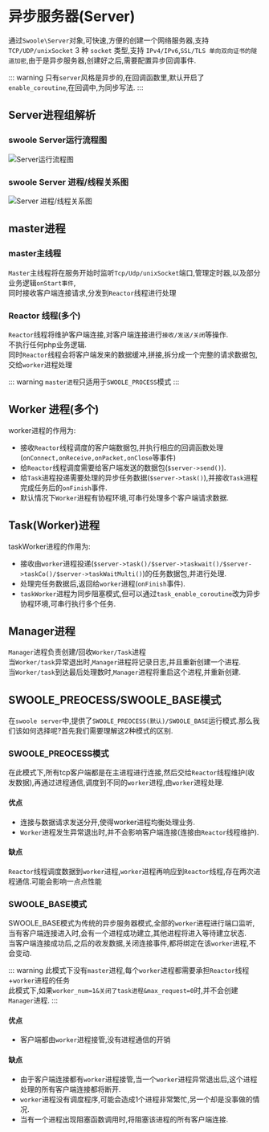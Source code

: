 # 异步服务器(Server)
通过`Swoole\Server`对象,可快速,方便的创建一个网络服务器,支持 `TCP/UDP/unixSocket` 3 种 `socket` 类型,支持 `IPv4/IPv6`,`SSL/TLS 单向双向证书的隧道加密`,由于是异步服务器,创建好之后,需要配置异步回调事件.  

::: warning
只有`server`风格是异步的,在回调函数里,默认开启了`enable_coroutine`,在回调中,为同步写法. 
:::

## Server进程组解析
### swoole Server运行流程图
![Server运行流程图](/Images/Swoole/Server/serverFlow.jpg)

### swoole Server 进程/线程关系图
![Server 进程/线程关系图](/Images/Swoole/Server/serverProcess.jpg)


## master进程
### master主线程
`Master`主线程将在服务开始时监听`Tcp/Udp/unixSocket`端口,管理定时器,以及部分业务逻辑`onStart事件`,  
同时接收客户端连接请求,分发到`Reactor`线程进行处理

### Reactor 线程(多个)
`Reactor`线程将维护客户端连接,对客户端连接进行`接收/发送/关闭`等操作.  
不执行任何php业务逻辑.  
同时`Reactor`线程会将客户端发来的数据缓冲,拼接,拆分成一个完整的请求数据包,交给`worker`进程处理  

::: warning
`master进程`只适用于`SWOOLE_PROCESS`模式
:::

## Worker 进程(多个)
worker进程的作用为:  
- 接收`Reactor`线程调度的客户端数据包,并执行相应的回调函数处理(`onConnect,onReceive,onPacket,onClose`等事件)  
- 给`Reactor`线程调度需要给客户端发送的数据包(`$server->send()`).  
- 给`Task`进程投递需要处理的异步任务数据(`$server->task()`),并接收`Task`进程完成任务后的`onFinish`事件.  
- 默认情况下`Worker`进程有协程环境,可串行处理多个客户端请求数据.  

## Task(Worker)进程
taskWorker进程的作用为:  
- 接收由`worker`进程投递(`$server->task()/$server->taskwait()/$server->taskCo()/$server->taskWaitMulti()`)的任务数据包,并进行处理.  
- 处理完任务数据后,返回给`worker`进程(`onFinish`事件).  
- `taskWorker`进程为同步阻塞模式,但可以通过`task_enable_coroutine`改为异步协程环境,可串行执行多个任务.  

## Manager进程  
`Manager`进程负责创建/回收`Worker/Task`进程  
当`Worker/task`异常退出时,`Manager`进程将记录日志,并且重新创建一个进程.  
当`Worker/task`到达最后处理数时,`Manager`进程将重启这个进程,并重新创建.  


## SWOOLE_PREOCESS/SWOOLE_BASE模式
在`swoole server`中,提供了`SWOOLE_PREOCESS(默认)/SWOOLE_BASE`运行模式.那么我们该如何选择呢?首先我们需要理解这2种模式的区别.  

### SWOOLE_PREOCESS模式
在此模式下,所有tcp客户端都是在主进程进行连接,然后交给`Reactor`线程维护(收发数据),再通过进程通信,调度到不同的`worker`进程,由`worker`进程处理.   
#### 优点
- 连接与数据请求发送分开,使得worker进程均衡处理业务.  
- `Worker`进程发生异常退出时,并不会影响客户端连接(连接由`Reactor`线程维护).  

#### 缺点
`Reactor`线程调度数据到`worker`进程,`worker`进程再响应到`Reactor`线程,存在两次进程通信.可能会影响一点点性能


### SWOOLE_BASE模式
SWOOLE_BASE模式为传统的异步服务器模式,全部的`worker`进程进行端口监听,当有客户端连接进入时,会有一个进程成功建立,其他进程将进入等待建立状态.  
当客户端连接成功后,之后的收发数据,关闭连接事件,都将绑定在该`worker`进程,不会变动.   

::: warning 
此模式下没有`master`进程,每个`worker`进程都需要承担`Reactor`线程+`worker`进程的任务  
此模式下,如果`worker_num=1&关闭了task进程&max_request=0`时,并不会创建`Manager`进程.
:::

#### 优点
- 客户端都由`worker`进程接管,没有进程通信的开销

#### 缺点
- 由于客户端连接都有`worker`进程接管,当一个`worker`进程异常退出后,这个进程处理的所有客户端连接都将断开.  
- `worker`进程没有调度程序,可能会造成1个进程非常繁忙,另一个却是没事做的情况.  
- 当有一个进程出现阻塞函数调用时,将阻塞该进程的所有客户端连接.  